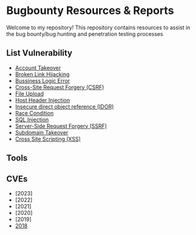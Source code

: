 # Bugbounty Resources & Reports
Welcome to my repository! This repository contains resources to assist in the bug bounty/bug hunting and penetration testing processes
## List Vulnerability
- [Account Takeover](https://github.com/Arrhenius09/Bugbounty_resources/blob/main/List%20Vulnerabilty/Account%20Takeover.md)
- [Broken Link Hijacking](https://github.com/Arrhenius09/Bugbounty_resources-reports/blob/main/List%20Vulnerabilty/Broken%20Link%20Hijacking.md)
- [Bussiness Logic Error](https://github.com/Arrhenius09/Bugbounty_resources-reports/blob/main/List%20Vulnerabilty/Bussiness%20Logic%20Error.md)
- [Cross-Site Request Forgery (CSRF)](https://github.com/Arrhenius09/Bugbounty_resources-reports/blob/main/List%20Vulnerabilty/CSRF.md)
- [File Upload](https://github.com/Arrhenius09/Bugbounty_resources-reports/blob/main/List%20Vulnerabilty/File%20Upload.md)
- [Host Header Injection](https://github.com/Arrhenius09/Bugbounty_resources-reports/blob/main/List%20Vulnerabilty/Host%20Header%20Injection.md)
- [Insecure direct object reference (IDOR)](https://github.com/Arrhenius09/Bugbounty_resources-reports/blob/main/List%20Vulnerabilty/IDOR.md)
- [Race Condition](https://github.com/Arrhenius09/Bugbounty_resources-reports/blob/main/List%20Vulnerabilty/Race%20Condition.md)
- [SQL Injection](https://github.com/Arrhenius09/Bugbounty_resources-reports/blob/main/List%20Vulnerabilty/SQL%20Injection.md)
- [Server-Side Request Forgery (SSRF)](https://github.com/Arrhenius09/Bugbounty_resources-reports/blob/main/List%20Vulnerabilty/SSRF.md)
- [Subdomain Takeover](https://github.com/Arrhenius09/Bugbounty_resources-reports/blob/main/List%20Vulnerabilty/Subdomain%20Takeover.md)
- [Cross Site Scripting (XSS)](https://github.com/Arrhenius09/Bugbounty_resources-reports/blob/main/List%20Vulnerabilty/XSS.md)

## Tools

## CVEs
- [2023]
- [2022]
- [2021]
- [2020]
- [2019]
- [2018](https://github.com/Arrhenius09/Bugbounty_resources-reports/tree/main/CVEs/2018)
